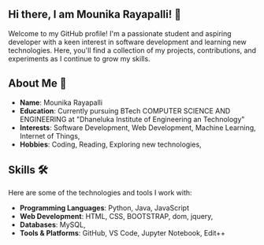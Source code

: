 ## Hi there, I am Mounika Rayapalli! 👋

Welcome to my GitHub profile! 
    I'm a passionate student and aspiring developer with a keen interest in software development and learning new technologies. 
Here, you'll find a collection of my projects, contributions, and experiments as I continue to grow my skills.

## About Me 🚀

- **Name**: Mounika Rayapalli
- **Education**: Currently pursuing BTech COMPUTER SCIENCE AND ENGINEERING at "Dhaneluka Institute of Engineering an Technology"
- **Interests**: Software Development, Web Development, Machine Learning, Internet of Things,
- **Hobbies**: Coding, Reading, Exploring new technologies,

## Skills 🛠️
Here are some of the technologies and tools I work with:

- **Programming Languages**: Python, Java, JavaScript
- **Web Development**: HTML, CSS, BOOTSTRAP, dom, jquery, 
- **Databases**: MySQL,
- **Tools & Platforms**: GitHub, VS Code, Jupyter Notebook, Edit++
<!-- **Other Skills**: Machine Learning, REST APIs

<!--## Projects 🚀
Here are some of the projects I've worked on:
  
  ### Front-End Projects:

  ### 1. [Project Name 1](https://github.com/yourusername/project1)
   - **Description**: A brief description of the project.
   - **Technologies Used**: Python, Flask, SQLite
   - **Features**: List some key features of the project.

  ### 2. [Project Name 2](https://github.com/yourusername/project2)
   - **Description**: A brief description of the project.
   - **Technologies Used**: React, Node.js, MongoDB
   - **Features**: List some key features of the project.

  ### 3. [Project Name 3](https://github.com/yourusername/project3)
   - **Description**: A brief description of the project.
   - **Technologies Used**: Java, Spring Boot, MySQL
   - **Features**: List some key features of the project.-->

<!--
**mounikarayapalli/mounikarayapalli** is a ✨ _special_ ✨ repository because its `README.md` (this file) appears on your GitHub profile.

Here are some ideas to get you started:

- 🔭 I’m currently working on ...
- 🌱 I’m currently learning ...
- 👯 I’m looking to collaborate on ...
- 🤔 I’m looking for help with ...
- 💬 Ask me about ...
- 📫 How to reach me: ...
- 😄 Pronouns: ...
- ⚡ Fun fact: ...
-->
